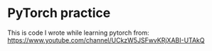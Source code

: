 # PyTorch practice

This is code I wrote while learning pytorch from: https://www.youtube.com/channel/UCkzW5JSFwvKRjXABI-UTAkQ